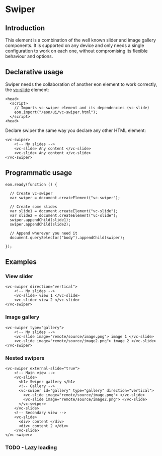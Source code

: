 # Swiper

## Introduction

This element is a combination of the well known slider and image gallery components. It is supported on any device and only needs a single configuration to work on each one, without compromising its flexible behaviour and options.

## Declarative usage

Swiper needs the collaboration of another eon element to work correctly, the [vc-slide](/vimlet/VimletComet/master/docs/release/index.html#!version=1.0.0&mode=tutorial&file=entries%2FComponents%2FSlide.md) element:

``` [html]
<head>
  <script>
    // Imports vc-swiper element and its dependencies (vc-slide)
    eon.import("/eon/ui/vc-swiper.html");
  </script>
<head>
```

Declare swiper the same way you declare any other HTML element:

``` [html]
<vc-swiper>
    <!-- My slides -->
    <vc-slide> Any content </vc-slide>
    <vc-slide> Any content </vc-slide>
</vc-swiper>
```

## Programmatic usage

``` [javascript]
eon.ready(function () {

  // Create vc-swiper
  var swiper = document.createElement("vc-swiper");

  // Create some slides
  var slide1 = document.createElement("vc-slide");
  var slide2 = document.createElement("vc-slide");
  swiper.appendChild(slide1);  
  swiper.appendChild(slide2);  

  // Append wherever you need it
  document.querySelector("body").appendChild(swiper);

});
```

## Examples
### View slider

``` [html]
<vc-swiper direction="vertical">
    <!-- My slides -->
    <vc-slide> view 1 </vc-slide>
    <vc-slide> view 2 </vc-slide>
</vc-swiper>
```

### Image gallery

``` [html]
<vc-swiper type="gallery">
    <!-- My slides -->
    <vc-slide image="remote/source/image.png"> image 1 </vc-slide>
    <vc-slide image="remote/source/image2.png"> image 2 </vc-slide>
</vc-swiper>
```

### Nested swipers

``` [html]
<vc-swiper external-slide="true">
    <!-- Main view -->
    <vc-slide> 
      <h1> Swiper gallery </h1>
      <!-- Gallery -->
      <vc-swiper id="gallery" type="gallery" direction="vertical">
        <vc-slide image="remote/source/image.png"> </vc-slide>
        <vc-slide image="remote/source/image2.png"> </vc-slide>
      </vc-swiper>
    </vc-slide>
    <!-- Secondary view -->
    <vc-slide>
      <div> content </div>
      <div> content 2 </div>
    </vc-slide>
</vc-swiper>
```

### TODO - Lazy loading